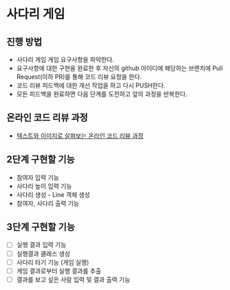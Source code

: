 # 사다리 게임
## 진행 방법
* 사다리 게임 게임 요구사항을 파악한다.
* 요구사항에 대한 구현을 완료한 후 자신의 github 아이디에 해당하는 브랜치에 Pull Request(이하 PR)를 통해 코드 리뷰 요청을 한다.
* 코드 리뷰 피드백에 대한 개선 작업을 하고 다시 PUSH한다.
* 모든 피드백을 완료하면 다음 단계를 도전하고 앞의 과정을 반복한다.

## 온라인 코드 리뷰 과정
* [텍스트와 이미지로 살펴보는 온라인 코드 리뷰 과정](https://github.com/nextstep-step/nextstep-docs/tree/master/codereview)

## 2단계 구현할 기능
* 참여자 입력 기능
* 사다리 높이 입력 기능
* 사다리 생성 - Line 객체 생성
* 참여자, 사다리 출력 기능

## 3단계 구현할 기능
- [ ] 실행 결과 입력 기능
- [ ] 실행결과 클래스 생성
- [ ] 사다리 타기 기능 (게임 실행)
- [ ] 게임 결과로부터 실행 결과를 추출
- [ ] 결과를 보고 싶은 사람 입력 및 결과 출력 기능
